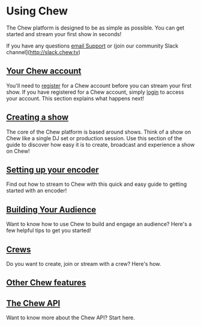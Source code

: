 # Using Chew

The Chew platform is designed to be as simple as possible. You can get started and stream your first show in seconds! 

If you have any questions [email Support](mailto:support@chew.tv) or (join our community Slack channel](http://slack.chew.tv)

## [Your Chew account](http://chew.tv/guide/using_chew/chew_account)

You'll need to [register](http://chew.tv/register) for a Chew account before you can stream your first show. If you have registered for a Chew account, simply [login](http://chew.tv/login) to access your account. This section explains what happens next! 

## [Creating a show](http://chew.tv/guide/using_chew/go_live_on_chew)

The core of the Chew platform is based around shows. Think of a show on Chew like a single DJ set or production session. Use this section of the guide to discover how easy it is to create, broadcast and experience a show on Chew!

## [Setting up your encoder](http://chew.tv/guide/encoder_setup/getting_started)

Find out how to stream to Chew with this quick and easy guide to getting started with an encoder!  

## [Building Your Audience](http://chew.tv/guide/using_chew/building_your_audience_on_chew)

Want to know how to use Chew to build and engage an audience? Here's a few helpful tips to get you started!

## [Crews](http://chew.tv/guide/using_chew/crews)

Do you want to create, join or stream with a crew? Here's how.

## [Other Chew features](http://chew.tv/guide/using_chew/other_chew_features)

## [The Chew API](http://chew.tv/guide/developer_api/getting_started)

Want to know more about the Chew API? Start here.
